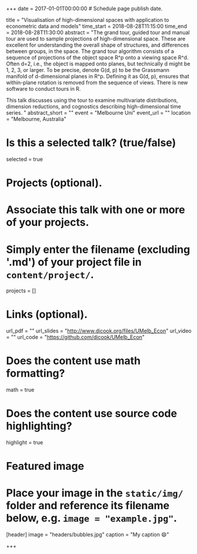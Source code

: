 +++
date = 2017-01-01T00:00:00  # Schedule page publish date.

title = "Visualisation of high-dimensional spaces with application to econometric data and models"
time_start = 2018-08-28T11:15:00
time_end = 2018-08-28T11:30:00
abstract = "The grand tour, guided tour and manual tour are used to sample projections of high-dimensional space. These are excellent for understanding the overall shape of structures, and differences between groups, in the space. The grand tour algorithm consists of a sequence of projections of the object space R^p onto a viewing space R^d. Often d=2, i.e., the object is mapped onto planes, but technically d might be 1, 2, 3, or larger. To be precise, denote G(d, p) to be the Grassmann manifold of d-dimensional planes in R^p.  Defining it as G(d, p), ensures that within-plane rotation is removed from the sequence of views. There is new software to conduct tours in R. 

This talk discusses using the tour to examine multivariate distributions, dimension reductions, and cognostics describing high-dimensional time series. "
abstract_short = ""
event = "Melbourne Uni"
event_url = ""
location = "Melbourne, Australia"

# Is this a selected talk? (true/false)
selected = true

# Projects (optional).
#   Associate this talk with one or more of your projects.
#   Simply enter the filename (excluding '.md') of your project file in `content/project/`.
projects = []

# Links (optional).
url_pdf = ""
url_slides = "http://www.dicook.org/files/UMelb_Econ"
url_video = ""
url_code = "https://github.com/dicook/UMelb_Econ"

# Does the content use math formatting?
math = true

# Does the content use source code highlighting?
highlight = true

# Featured image
# Place your image in the `static/img/` folder and reference its filename below, e.g. `image = "example.jpg"`.
[header]
image = "headers/bubbles.jpg"
caption = "My caption :smile:"

+++

